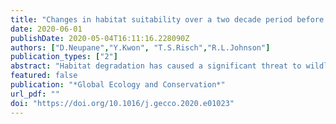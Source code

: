 ```yaml
---
title: "Changes in habitat suitability over a two decade period before and after Asian elephant recolonization"
date: 2020-06-01
publishDate: 2020-05-04T16:11:16.228090Z
authors: ["D.Neupane","Y.Kwon", "T.S.Risch","R.L.Johnson"]
publication_types: ["2"]
abstract: "Habitat degradation has caused a significant threat to wildlife, particularly to megafauna including the Asian elephant that has a large home range. Recolonization of Asian elephants in 1994 in and around Bardia National Park (BNP) has provided a unique study setting to address habitat change over two decades (1990–2013). Elephant presence data in 2013 was modeled using Ecological Niche Factor Analysis (ENFA), which identified the influential ecogeographical variables for elephant habitat. These variables were further used in a regression model to determine habitat suitability for 1990. We found that elephant suitable habitat has been lost between pre-recolonization (1990) and the year 2013 in and around BNP. Unsuitable elephant habitat increased overall by 22% in Bardia District and 20% inside BNP. Central to elephant habitat loss has been a large human population growth, re-forestation efforts with an increase in sal forests, and elephant alteration of vegetation by grazing. Available suitable habitat for elephants in and around BNP should be conserved and managed to prevent further degradation for the maintenance of the elephant population, which will help mitigate human-elephant conflict in the region."
featured: false
publication: "*Global Ecology and Conservation*"
url_pdf: ""
doi: "https://doi.org/10.1016/j.gecco.2020.e01023"
---
```

